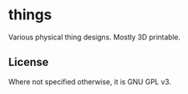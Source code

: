 # things
Various physical thing designs. Mostly 3D printable.

## License

Where not specified otherwise, it is GNU GPL v3.

